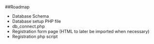 


##Roadmap
- Database Schema
- Database setup PHP file
- db_connect.php
- Registration form page (HTML to later be imported when necessary)
- Registration php script
